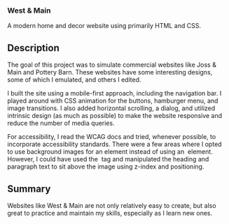 ### West & Main

A modern home and decor website using primarily HTML and CSS.

## Description

The goal of this project was to simulate commercial websites like Joss & Main and Pottery Barn. These websites have some interesting designs, some of which I emulated, and others I edited.

I built the site using a mobile-first approach, including the navigation bar. I played around with CSS animation for the buttons, hamburger menu, and image transitions. I also added horizontal scrolling, a dialog, and utilized intrinsic design (as much as possible) to make the website responsive and reduce the number of media queries.

For accessibility, I read the WCAG docs and tried, whenever possible, to incorporate accessibility standards. There were a few areas where I opted to use background images for an element instead of using an <img> element. However, I could have used the <img> tag and manipulated the heading and paragraph text to sit above the image using z-index and positioning.

## Summary

Websites like West & Main are not only relatively easy to create, but also great to practice and maintain my skills, especially as I learn new ones.